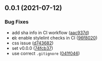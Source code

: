 ## 0.0.1 (2021-07-12)


### Bug Fixes

* add sha info in CI workflow ([aac937d](https://github.com/vinayakkulkarni/v-skeletor/commit/aac937db105965df70ce1dcbaf35eaa00759ebf4))
* **ci:** enable stylelint checks in CI ([96f8020](https://github.com/vinayakkulkarni/v-skeletor/commit/96f8020bd5d7ec7de581b7080031db42b512ef42))
* css issue ([d743682](https://github.com/vinayakkulkarni/v-skeletor/commit/d74368243270989ac4ff74e01f005d5373005ce0))
* set v0.0.0 ([74fcb37](https://github.com/vinayakkulkarni/v-skeletor/commit/74fcb373013dad4895061f7ed64240ae3cba9e3d))
* use correct `.gitignore` ([041f046](https://github.com/vinayakkulkarni/v-skeletor/commit/041f04614b191a7083f480c889c01c73e000e411))



